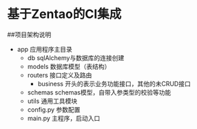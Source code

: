 # 基于Zentao的CI集成
##项目架构说明
- app 应用程序主目录
  - db sqlAlchemy与数据库的连接创建
  - models 数据库模型（表结构）
  - routers 接口定义及路由
    - business 开头的表示业务功能接口，其他的未CRUD接口
  - schemas schemas模型，自带入参类型的校验等功能
  - utils 通用工具模块
  - config.py 参数配置
  - main.py 主程序，启动入口